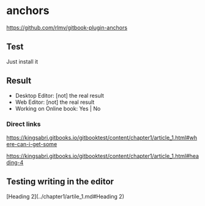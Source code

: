 # anchors

https://github.com/rlmv/gitbook-plugin-anchors

## Test
Just install it 

## Result
- Desktop Editor: [not] the real result 
- Web Editor: [not] the real result 
- Working on Online book: Yes | No


### Direct links 

https://kingsabri.gitbooks.io/gitbooktest/content/chapter1/article_1.html#where-can-i-get-some

https://kingsabri.gitbooks.io/gitbooktest/content/chapter1/article_1.html#heading-4


## Testing writing in the editor 


[Heading 2](../chapter1/artile_1.md#Heading 2)